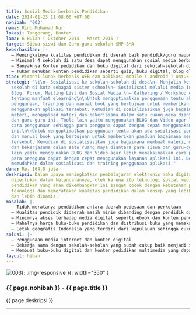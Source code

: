 ```yaml
---
title: Sosial Media berbasis Pendidikan
date: 2014-01-23 11:08:00 +07:00
nohibah: '003'
nama: Rino Muhamad Nur
lokasi: Tangerang, Banten
lama: 6 Bulan ( Oktober 2014 - Maret 2015 )
target: Siswa-siswi dan Guru-guru sekolah SMP-SMA
keberhasilan: |-
  – Meningkatnya kualitas pendidikan di daerah baik pendidik/guru maupun siswanya.
  – Minimal 4 sekolah di satu desa dapat menggunakan sosial media berbasis pendidikan ini
  – Banyaknya Konten pedidikan dan buku digital dari sekolah-sekolah di kota
  – Tukar menukar konten pendidikan seperti quiz, buku digital, blog dll antar sekolah
tipe: Piranti lunak berbasis WEB dan aplikasi mobile ( android ) untuk mendukungnya.
strategi: "\t\n– Sosialisasi ke sekolah-sekolah di desa\n– Menjalin kerjasama dengan
  sekolah di kota sebagai sister school\n– Sosialisasi melalui media internet seperti
  Blog, Forum, Mailing List dan Sosial Media.\n– Gathering / Workshop di sekolah-sekolah
  tentang manfaat elearning\n\nUntuk mengoptimalkan penggunaan tentu akan ada sosilisasi
  penggunaan, training dan manual book yang bertujuan untuk memberikan panduan bagaimana
  menggunakan aplikasi tersebut. Kemudian di sosialisasikan juga bagaimana membuat
  materi, mengupload materi dan bekerjasama dalam satu ruang maya diantara para siswa
  dan guru-guru ini. Tools lain yaitu menggunakan BLOG dan Video agar lebih memaksimalkan
  cara penggunaan sehingga para pengguna dapat dengan cepat menggunakan layanan aplikasi
  ini.\n\nUntuk mengoptimalkan penggunaan tentu akan ada sosilisasi penggunaan, training
  dan manual book yang bertujuan untuk memberikan panduan bagaimana menggunakan aplikasi
  tersebut. Kemudian di sosialisasikan juga bagaimana membuat materi, mengupload materi
  dan bekerjasama dalam satu ruang maya diantara para siswa dan guru-guru ini. Tools
  lain yaitu menggunakan BLOG dan Video agar lebih memaksimalkan cara penggunaan sehingga
  para pengguna dapat dengan cepat menggunakan layanan aplikasi ini. Dengan cara ini
  memudahkan dalam sosialisasi dan training penggunaan aplikasi."
dana: Rp. 164,5 juta
deskripsi: Dalam upaya meningkatkan pembelajaran elektronis maka digital content sangat
  diperlukan dalam kelancarannya, oleh karena itu teknologi sosial media berbasis
  pendidikan yang akan dikembangkan ini sangat cocok dengan kebutuhan pendidikan mengaplikasi
  teknologi dan memeratakan kualitas pendidikan dalam konsep yang lebih menyenangkan
  dan lebih dinamis.
masalah: |-
  – Tidak meratanya pendidikan antara daerah pedesaan dan perkotaan
  – Kualitas pendidik didaerah masih minim dibanding dengan pendidik di kota begitu juga lulusannya.
  – Minimnya akses terhadap media digital seperti ebook dan konten pendidikan berbasis multimedia
  – Mahalnya harga buku-buku pendidikan dan distribusi buku yang memakan waktu cukup lama
  – Letak geografis Indonesia yang terdiri dari kepulauan sehingga cukup sulit untuk dijangkau secara fisik
solusi: |-
  – Penggunaan media internet dan konten digital
  – Bekerja sama dengan sekolah-sekolah yang sudah cukup baik menjadi sekolah pembimbing atau sister school
  – Membuat buku-buku digital dan konten pedidikan multimedia yang dapat diakses melalui internet
layout: hibah
---
```


![003](/static/img/hibahcms/003.png){: .img-responsive }{: width="350" }

### {{ page.nohibah }} - {{ page.title }}

{{ page.deskripsi }}

---

